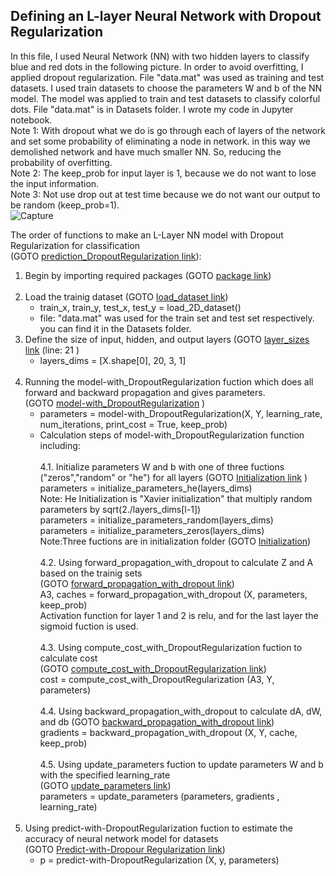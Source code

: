 ## Defining an L-layer Neural Network with Dropout Regularization <br />

In this file, I used Neural Network (NN) with two hidden layers to classify blue and red dots in the following picture. In order to avoid overfitting, I applied dropout regularization.  File "data.mat" was used as training and test datasets. I used train datasets to choose the parameters W and b of the NN model. The model was applied to train and test datasets to classify colorful dots. File "data.mat" is in Datasets folder. I wrote my code in Jupyter notebook.<br />
Note 1: With dropout what we do is go through each of layers of the network and set some probability of eliminating a node in network. in this way we demolished network and have much smaller NN. So, reducing  the probability of overfitting.<br />
Note 2: The keep_prob for input layer is 1, because we do not want to lose the input information.<br />
Note 3: Not use drop out at test time because we do not want our output to be random (keep_prob=1).<br />
![Capture](https://user-images.githubusercontent.com/78735911/137906920-87d2585c-ca4a-47bf-91e4-2f8c7832d352.JPG)

The order of functions to make an L-Layer NN model with Dropout Regularization for classification <br /> (GOTO [prediction_DropoutRegularization link](https://github.com/Afsaneh-Karami/Neural-Networks-and-Deep-Learning/blob/main/Regularization/Dropout%20Regularization/prediction_DropoutRegularization)):

1) Begin by importing required packages (GOTO [package link](https://github.com/Afsaneh-Karami/Neural-Networks-and-Deep-Learning/blob/main/Regularization/import%20package))<br /><br />
2) Load the trainig dataset (GOTO [load_dataset link](https://github.com/Afsaneh-Karami/Neural-Networks-and-Deep-Learning/blob/main/Regularization/Loading%20the%20Dataset)) 
   * train_x, train_y, test_x, test_y = load_2D_dataset()
   * file: "data.mat" was used for the train set and test set respectively. you can find it in the Datasets folder. 
3) Define the size of input, hidden, and output layers (GOTO [layer_sizes link](https://github.com/Afsaneh-Karami/Neural-Networks-and-Deep-Learning/blob/main/Regularization/Dropout%20Regularization/model_with_DropoutRegularization) (line: 21 )
   * layers_dims = [X.shape[0], 20, 3, 1] <br /><br />
4) Running the model-with_DropoutRegularization fuction which does all forward and backward propagation and gives parameters. <br />(GOTO [model-with_DropoutRegularization](https://github.com/Afsaneh-Karami/Neural-Networks-and-Deep-Learning/blob/main/Regularization/Dropout%20Regularization/model_with_DropoutRegularization) )
   * parameters = model-with_DropoutRegularization(X, Y, learning_rate, num_iterations, print_cost = True, keep_prob)<br />
   * Calculation steps of model-with_DropoutRegularization function including: <br /><br />
            4.1. Initialize parameters W and b with one of three fuctions ("zeros","random" or "he") for all layers (GOTO [Initialization link](https://github.com/Afsaneh-Karami/Neural-Networks-and-Deep-Learning/tree/main/Regularization/Initialization) )<br />
                parameters = initialize_parameters_he(layers_dims)  
                   Note: He Initialization is "Xavier initialization" that multiply random parameters by sqrt(2./layers_dims[l-1]) <br /> 
                parameters = initialize_parameters_random(layers_dims)<br /> 
                parameters = initialize_parameters_zeros(layers_dims)<br /> 
                   Note:Three fuctions are in initialization folder (GOTO [Initialization](https://github.com/Afsaneh-Karami/Neural-Networks-and-Deep-Learning/tree/main/Regularization/Initialization))<br /> <br /> 
           4.2. Using forward_propagation_with_dropout to calculate Z and A based on the trainig sets <br />(GOTO [forward_propagation_with_dropout link](https://github.com/Afsaneh-Karami/Neural-Networks-and-Deep-Learning/blob/main/Regularization/Dropout%20Regularization/forward_propagation_with_dropout))<br />
                A3, caches = forward_propagation_with_dropout (X, parameters, keep_prob)<br />
                Activation function for layer 1 and 2 is relu, and for the last layer the sigmoid fuction is used.<br /><br /> 
           4.3. Using compute_cost_with_DropoutRegularization fuction to calculate cost <br />(GOTO [compute_cost_with_DropoutRegularization link](https://github.com/Afsaneh-Karami/Neural-Networks-and-Deep-Learning/blob/main/Regularization/Dropout%20Regularization/compute_cost_with_DropoutRegularization ))<br />
                cost = compute_cost_with_DropoutRegularization (A3, Y, parameters) <br /><br />
           4.4. Using backward_propagation_with_dropout to calculate dA, dW, and db (GOTO [backward_propagation_with_dropout link](https://github.com/Afsaneh-Karami/Neural-Networks-and-Deep-Learning/blob/main/Regularization/Dropout%20Regularization/Backward_propagation_with_dropout))<br />
                gradients  = backward_propagation_with_dropout (X, Y, cache, keep_prob)<br /><br />
           4.5. Using update_parameters fuction to update parameters W and b with the specified learning_rate <br />(GOTO [update_parameters link](https://github.com/Afsaneh-Karami/Neural-Networks-and-Deep-Learning/blob/main/Regularization/Dropout%20Regularization/update_parameters))<br />
                parameters = update_parameters (parameters, gradients , learning_rate)<br /><br />
5) Using predict-with-DropoutRegularization fuction to estimate the accuracy of neural network model for datasets <br /> (GOTO [Predict-with-Dropour Regularization link](https://github.com/Afsaneh-Karami/Neural-Networks-and-Deep-Learning/blob/main/Regularization/Dropout%20Regularization/Predict-with-Dropour%20Regularization))<br />
   * p = predict-with-DropoutRegularization (X, y, parameters) <br />
      
  
